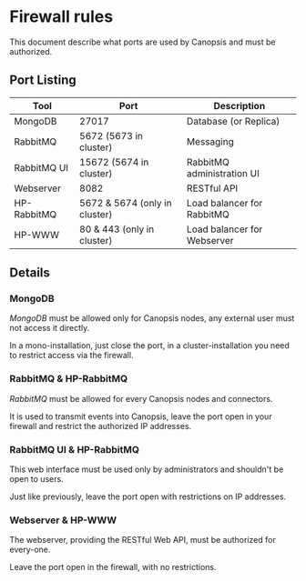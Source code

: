 Firewall rules
==============

This document describe what ports are used by Canopsis and must be authorized.

Port Listing
------------

Tool          | Port                          | Description
------------- | ----------------------------- | -----------------------------
MongoDB       | 27017                         | Database (or Replica)
RabbitMQ      | 5672 (5673 in cluster)        | Messaging
RabbitMQ UI   | 15672 (5674 in cluster)       | RabbitMQ administration UI
Webserver     | 8082                          | RESTful API
HP-RabbitMQ   | 5672 & 5674 (only in cluster) | Load balancer for RabbitMQ
HP-WWW        | 80 & 443 (only in cluster)    | Load balancer for Webserver

Details
-------

### MongoDB

*MongoDB* must be allowed only for Canopsis nodes, any external user
must not access it directly.

In a mono-installation, just close the port, in a cluster-installation
you need to restrict access via the firewall.

### RabbitMQ & HP-RabbitMQ

*RabbitMQ* must be allowed for every Canopsis nodes and connectors.

It is used to transmit events into Canopsis, leave the port open in your
firewall and restrict the authorized IP addresses.

### RabbitMQ UI & HP-RabbitMQ

This web interface must be used only by administrators and shouldn't be
open to users.

Just like previously, leave the port open with restrictions on IP
addresses.

### Webserver & HP-WWW

The webserver, providing the RESTful Web API, must be authorized for
every-one.

Leave the port open in the firewall, with no restrictions.
